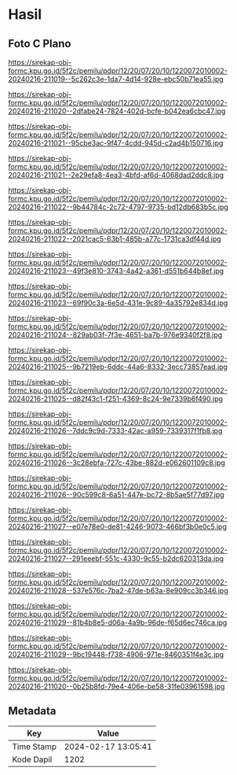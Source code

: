 # Hasil

## Foto C Plano

https://sirekap-obj-formc.kpu.go.id/5f2c/pemilu/pdpr/12/20/07/20/10/1220072010002-20240216-211019--5c262c3e-1da7-4d14-928e-ebc50b71ea55.jpg

https://sirekap-obj-formc.kpu.go.id/5f2c/pemilu/pdpr/12/20/07/20/10/1220072010002-20240216-211020--2dfabe24-7824-402d-bcfe-b042ea6cbc47.jpg

https://sirekap-obj-formc.kpu.go.id/5f2c/pemilu/pdpr/12/20/07/20/10/1220072010002-20240216-211021--95cbe3ac-9f47-4cdd-945d-c2ad4b150716.jpg

https://sirekap-obj-formc.kpu.go.id/5f2c/pemilu/pdpr/12/20/07/20/10/1220072010002-20240216-211021--2e29efa8-4ea3-4bfd-af6d-4068dad2ddc8.jpg

https://sirekap-obj-formc.kpu.go.id/5f2c/pemilu/pdpr/12/20/07/20/10/1220072010002-20240216-211022--9b44784c-2c72-4797-9735-bd12db683b5c.jpg

https://sirekap-obj-formc.kpu.go.id/5f2c/pemilu/pdpr/12/20/07/20/10/1220072010002-20240216-211022--2021cac5-63b1-485b-a77c-1731ca3df44d.jpg

https://sirekap-obj-formc.kpu.go.id/5f2c/pemilu/pdpr/12/20/07/20/10/1220072010002-20240216-211023--49f3e810-3743-4a42-a361-d551b644b8ef.jpg

https://sirekap-obj-formc.kpu.go.id/5f2c/pemilu/pdpr/12/20/07/20/10/1220072010002-20240216-211023--69f90c3a-6e5d-431e-9c89-4a35792e834d.jpg

https://sirekap-obj-formc.kpu.go.id/5f2c/pemilu/pdpr/12/20/07/20/10/1220072010002-20240216-211024--829ab03f-7f3e-4651-ba7b-976e9340f2f8.jpg

https://sirekap-obj-formc.kpu.go.id/5f2c/pemilu/pdpr/12/20/07/20/10/1220072010002-20240216-211025--9b7219eb-6ddc-44a6-8332-3ecc73857ead.jpg

https://sirekap-obj-formc.kpu.go.id/5f2c/pemilu/pdpr/12/20/07/20/10/1220072010002-20240216-211025--d82f43c1-f251-4369-8c24-9e7339b6f490.jpg

https://sirekap-obj-formc.kpu.go.id/5f2c/pemilu/pdpr/12/20/07/20/10/1220072010002-20240216-211026--7ddc9c9d-7333-42ac-a959-7339317f1fb8.jpg

https://sirekap-obj-formc.kpu.go.id/5f2c/pemilu/pdpr/12/20/07/20/10/1220072010002-20240216-211026--3c28ebfa-727c-43be-882d-e062601109c8.jpg

https://sirekap-obj-formc.kpu.go.id/5f2c/pemilu/pdpr/12/20/07/20/10/1220072010002-20240216-211026--90c599c8-6a51-447e-bc72-8b5ae5f77d97.jpg

https://sirekap-obj-formc.kpu.go.id/5f2c/pemilu/pdpr/12/20/07/20/10/1220072010002-20240216-211027--e07e78e0-de81-4246-9073-466bf3b0e0c5.jpg

https://sirekap-obj-formc.kpu.go.id/5f2c/pemilu/pdpr/12/20/07/20/10/1220072010002-20240216-211027--291eeebf-551c-4330-9c55-b2dc620313da.jpg

https://sirekap-obj-formc.kpu.go.id/5f2c/pemilu/pdpr/12/20/07/20/10/1220072010002-20240216-211028--537e576c-7ba2-47de-b63a-8e909cc3b346.jpg

https://sirekap-obj-formc.kpu.go.id/5f2c/pemilu/pdpr/12/20/07/20/10/1220072010002-20240216-211029--81b4b8e5-d06a-4a9b-96de-f65d6ec746ca.jpg

https://sirekap-obj-formc.kpu.go.id/5f2c/pemilu/pdpr/12/20/07/20/10/1220072010002-20240216-211029--9bc19448-f738-4906-971e-8460351f4e3c.jpg

https://sirekap-obj-formc.kpu.go.id/5f2c/pemilu/pdpr/12/20/07/20/10/1220072010002-20240216-211020--0b25b8fd-79e4-406e-be58-31fe03961598.jpg


## Metadata

| Key        | Value               |
| ---------- | ------------------- |
| Time Stamp | 2024-02-17 13:05:41 |
| Kode Dapil | 1202                |



